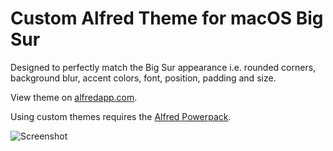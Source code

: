# Custom Alfred Theme for macOS Big Sur

Designed to perfectly match the Big Sur appearance i.e. rounded corners, background blur, accent colors, font, position, padding and size.

View theme on [alfredapp.com](https://www.alfredapp.com/extras/theme/c5BVyhBySp/).

Using custom themes requires the [Alfred Powerpack](https://www.alfredapp.com/powerpack/).

![Screenshot](/Alfred%20Big%20Sur.png)
